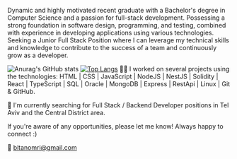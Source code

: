 Dynamic and highly motivated recent graduate with a Bachelor's degree in Computer Science and a passion for full-stack development.
Possessing a strong foundation in software design, programming, and testing, combined with experience in developing applications using various technologies.
Seeking a Junior Full Stack Position where I can leverage my technical skills and knowledge to contribute to the success of a team and continuously grow as a developer.

![Anurag's GitHub stats](https://github-readme-stats.vercel.app/api?username=OB-111&show_icons=true&theme=radical)
[![Top Langs](https://github-readme-stats.vercel.app/api/top-langs/?username=OB-111)](https://github.com/anuraghazra/github-readme-stats)
🧑‍💻 I worked on several projects using the technologies:
HTML | CSS | JavaScript | NodeJS | NestJS | Solidity | React  | TypeScript | SQL | Oracle | MongoDB | Express | RestApi | Linux | Git & GitHub.


🔎 I'm currently searching for Full Stack / Backend Developer positions in Tel Aviv and the Central District area. 

 If you're aware of any opportunities, please let me know!
Always happy to connect :)

📩 bitanomri@gmail.com
